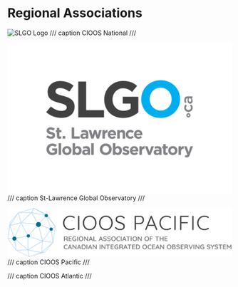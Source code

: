 # Regional Associations

![SLGO Logo](./assets/logos/cioos-national-color.svg)
/// caption
CIOOS National
///

![SLGO Logo](./assets/logos/SLGO_Logo.png)
/// caption
St-Lawrence Global Observatory
///

![CIOOS Pacific](./assets/logos/pacific_en.png)
/// caption
CIOOS Pacific
///

/// caption
CIOOS Atlantic
///